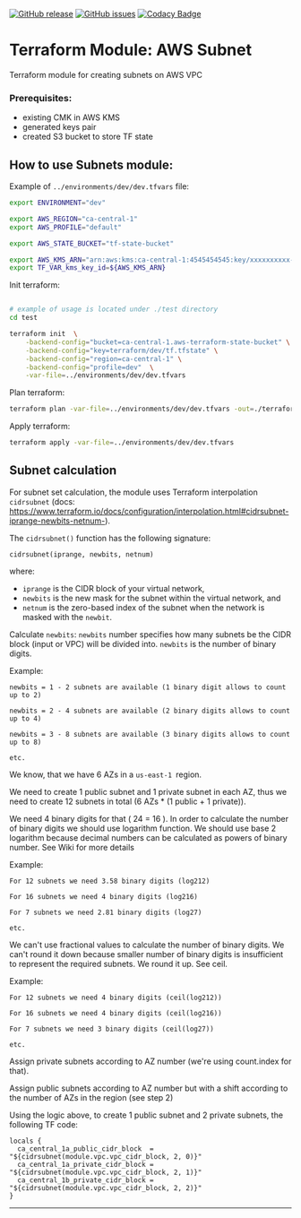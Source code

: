 [![GitHub release](https://img.shields.io/github/release/OlegGorj/tf-modules-aws-subnet.svg)](https://github.com/OlegGorj/tf-modules-aws-subnet/releases)
[![GitHub issues](https://img.shields.io/github/issues/OlegGorj/tf-modules-aws-subnet.svg)](https://github.com/OlegGorj/tf-modules-aws-subnet/issues)
[![Codacy Badge](https://api.codacy.com/project/badge/Grade/0c85a578cb0c4c85bddb373a6f3686ce)](https://app.codacy.com/app/oleggorj/tf-modules-aws-subnet?utm_source=github.com&utm_medium=referral&utm_content=OlegGorj/tf-modules-aws-subnet&utm_campaign=badger)

# Terraform Module: AWS Subnet

Terraform module for creating subnets on AWS VPC

### Prerequisites:

- existing CMK in AWS KMS
- generated keys pair
- created S3 bucket to store TF state


## How to use Subnets module:

Example of `../environments/dev/dev.tfvars` file:

```bash
export ENVIRONMENT="dev"

export AWS_REGION="ca-central-1"
export AWS_PROFILE="default"

export AWS_STATE_BUCKET="tf-state-bucket"

export AWS_KMS_ARN="arn:aws:kms:ca-central-1:4545454545:key/xxxxxxxxxx-xxxx-xxxx-xxxx-xxxxxxxxxxxxxx"
export TF_VAR_kms_key_id=${AWS_KMS_ARN}
```

Init terraform:

```bash

# example of usage is located under ./test directory
cd test

terraform init  \
    -backend-config="bucket=ca-central-1.aws-terraform-state-bucket" \
    -backend-config="key=terraform/dev/tf.tfstate" \
    -backend-config="region=ca-central-1" \
    -backend-config="profile=dev"  \
    -var-file=../environments/dev/dev.tfvars

```

Plan terraform:

```bash
terraform plan -var-file=../environments/dev/dev.tfvars -out=./terraform
```

Apply terraform:

```bash
terraform apply -var-file=../environments/dev/dev.tfvars
```


## Subnet calculation

For subnet set calculation, the module uses Terraform interpolation `cidrsubnet` (docs: https://www.terraform.io/docs/configuration/interpolation.html#cidrsubnet-iprange-newbits-netnum-).

The `cidrsubnet()` function has the following signature:

`cidrsubnet(iprange, newbits, netnum)`

where:

- `iprange` is the CIDR block of your virtual network,
- `newbits` is the new mask for the subnet within the virtual network, and
- `netnum` is the zero-based index of the subnet when the network is masked with the `newbit`.


Calculate `newbits`:
    `newbits` number specifies how many subnets be the CIDR block (input or VPC) will be divided into. `newbits` is the number of binary digits.


Example:

```
newbits = 1 - 2 subnets are available (1 binary digit allows to count up to 2)

newbits = 2 - 4 subnets are available (2 binary digits allows to count up to 4)

newbits = 3 - 8 subnets are available (3 binary digits allows to count up to 8)

etc.
```

We know, that we have 6 AZs in a `us-east-1 `region.

We need to create 1 public subnet and 1 private subnet in each AZ, thus we need to create 12 subnets in total (6 AZs * (1 public + 1 private)).

We need 4 binary digits for that ( 24 = 16 ). In order to calculate the number of binary digits we should use logarithm function. We should use base 2 logarithm because decimal numbers can be calculated as powers of binary number. See Wiki for more details

Example:

```
For 12 subnets we need 3.58 binary digits (log212)

For 16 subnets we need 4 binary digits (log216)

For 7 subnets we need 2.81 binary digits (log27)

etc.
```

We can't use fractional values to calculate the number of binary digits. We can't round it down because smaller number of binary digits is insufficient to represent the required subnets. We round it up. See ceil.

Example:
```
For 12 subnets we need 4 binary digits (ceil(log212))

For 16 subnets we need 4 binary digits (ceil(log216))

For 7 subnets we need 3 binary digits (ceil(log27))

etc.
```

Assign private subnets according to AZ number (we're using count.index for that).

Assign public subnets according to AZ number but with a shift according to the number of AZs in the region (see step 2)


Using the logic above, to create 1 public subnet and 2 private subnets, the following TF code:

```
locals {
  ca_central_1a_public_cidr_block  = "${cidrsubnet(module.vpc.vpc_cidr_block, 2, 0)}"
  ca_central_1a_private_cidr_block = "${cidrsubnet(module.vpc.vpc_cidr_block, 2, 1)}"
  ca_central_1b_private_cidr_block = "${cidrsubnet(module.vpc.vpc_cidr_block, 2, 2)}"
}
```

---
